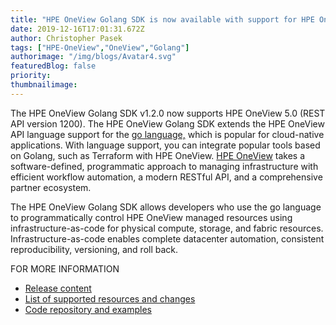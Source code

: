 ```yaml
---
title: "HPE OneView Golang SDK is now available with support for HPE OneView 5.0"
date: 2019-12-16T17:01:31.672Z
author: Christopher Pasek 
tags: ["HPE-OneView","OneView","Golang"]
authorimage: "/img/blogs/Avatar4.svg"
featuredBlog: false
priority:
thumbnailimage:
---
```

The HPE OneView Golang SDK v1.2.0 now supports HPE OneView 5.0 (REST API version 1200). The HPE OneView Golang SDK extends the HPE OneView API language support for the [go language,](https://golang.org/) which is popular for cloud-native applications. With language support, you can integrate popular tools based on Golang, such as Terraform with HPE OneView. [HPE OneView](https://www.hpe.com/us/en/integrated-systems/software.html) takes a software-defined, programmatic approach to managing infrastructure with efficient workflow automation, a modern RESTful API, and a comprehensive partner ecosystem.

The HPE OneView Golang SDK allows developers who use the go language to programmatically control HPE OneView managed resources using infrastructure-as-code for physical compute, storage, and fabric resources. Infrastructure-as-code enables complete datacenter automation, consistent reproducibility, versioning, and roll back.

FOR MORE INFORMATION
* [Release content](https://github.com/HewlettPackard/oneview-golang/releases/tag/v1.2.0)
* [List of supported resources and changes](https://github.com/HewlettPackard/oneview-golang/blob/master/CHANGELOG.md)
* [Code repository and examples](https://github.com/HewlettPackard/oneview-golang)


